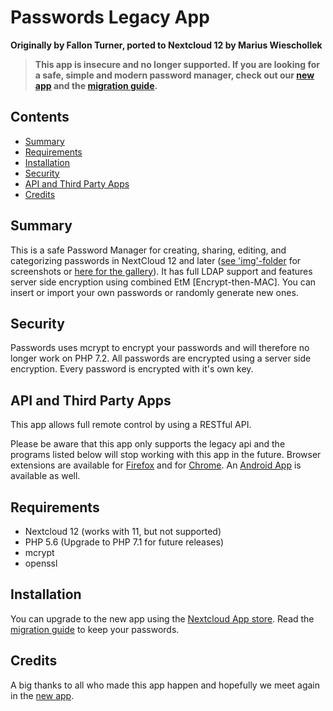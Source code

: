 # Passwords Legacy App
**Originally by Fallon Turner, ported to Nextcloud 12 by Marius Wieschollek**

> **This app is insecure and no longer supported.
> If you are looking for a safe, simple and modern password manager, check out our [new app](https://apps.nextcloud.com/apps/passwords) and the [migration guide](https://git.mdns.eu/nextcloud/passwords/wikis/Administrators/Legacy-Migration).**

## Contents
*  [Summary](#summary)
*  [Requirements](#requirements)
*  [Installation](#installation)
*  [Security](#security)
*  [API and Third Party Apps](#api-and-third-party-apps)
*  [Credits](#credits)

## Summary
This is a safe Password Manager for creating, sharing, editing, and categorizing passwords in NextCloud 12 and later ([see 'img'-folder](/img/) for screenshots or [here for the gallery](https://github.com/marius-wieschollek/passwords-legacy/wiki/ownCloud-Passwords-%7C-Gallery-(screenshots))). It has full LDAP support and features server side encryption using combined EtM [Encrypt-then-MAC].
You can insert or import your own passwords or randomly generate new ones.

## Security
Passwords uses mcrypt to encrypt your passwords and will therefore no longer work on PHP 7.2.
All passwords are encrypted using a server side encryption.
Every password is encrypted with it's own key.

## API and Third Party Apps
This app allows full remote control by using a RESTful API.

Please be aware that this app only supports the legacy api and the programs listed below will stop working with this app in the future. 
Browser extensions are available for [Firefox](https://addons.mozilla.org/de/firefox/addon/nextcloud-passwords/) and for [Chrome](https://chrome.google.com/webstore/detail/nextcloud-passwords/mhajlicjhgoofheldnmollgbgjheenbi). 
An [Android App](https://play.google.com/store/apps/details?id=com.intirix.cloudpasswordmanager) is available as well.

## Requirements
* Nextcloud 12 (works with 11, but not supported)
* PHP 5.6 (Upgrade to PHP 7.1 for future releases)
* mcrypt
* openssl

## Installation
You can upgrade to the new app using the [Nextcloud App store](https://apps.nextcloud.com/apps/passwords). Read the [migration guide](https://git.mdns.eu/nextcloud/passwords/wikis/Administrators/Legacy-Migration) to keep your passwords.

## Credits
A big thanks to all who made this app happen and hopefully we meet again in the [new app](https://apps.nextcloud.com/apps/passwords).
